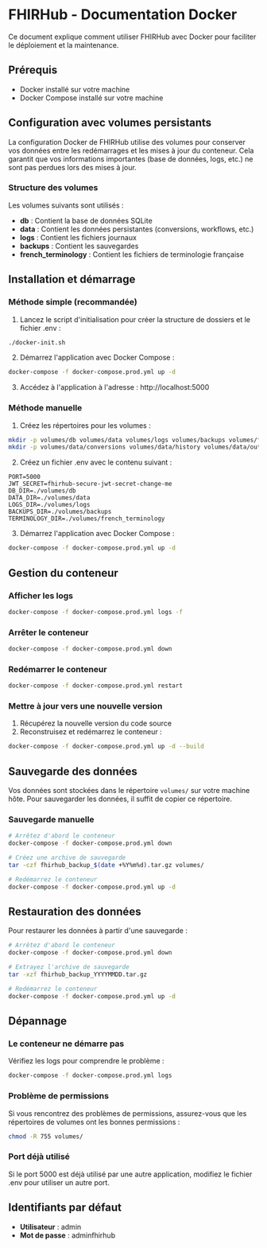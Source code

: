 # FHIRHub - Documentation Docker

Ce document explique comment utiliser FHIRHub avec Docker pour faciliter le déploiement et la maintenance.

## Prérequis

- Docker installé sur votre machine
- Docker Compose installé sur votre machine

## Configuration avec volumes persistants

La configuration Docker de FHIRHub utilise des volumes pour conserver vos données entre les redémarrages et les mises à jour du conteneur. Cela garantit que vos informations importantes (base de données, logs, etc.) ne sont pas perdues lors des mises à jour.

### Structure des volumes

Les volumes suivants sont utilisés :

- **db** : Contient la base de données SQLite
- **data** : Contient les données persistantes (conversions, workflows, etc.)
- **logs** : Contient les fichiers journaux
- **backups** : Contient les sauvegardes
- **french_terminology** : Contient les fichiers de terminologie française

## Installation et démarrage

### Méthode simple (recommandée)

1. Lancez le script d'initialisation pour créer la structure de dossiers et le fichier .env :

```bash
./docker-init.sh
```

2. Démarrez l'application avec Docker Compose :

```bash
docker-compose -f docker-compose.prod.yml up -d
```

3. Accédez à l'application à l'adresse : http://localhost:5000

### Méthode manuelle

1. Créez les répertoires pour les volumes :

```bash
mkdir -p volumes/db volumes/data volumes/logs volumes/backups volumes/french_terminology
mkdir -p volumes/data/conversions volumes/data/history volumes/data/outputs volumes/data/test
```

2. Créez un fichier .env avec le contenu suivant :

```
PORT=5000
JWT_SECRET=fhirhub-secure-jwt-secret-change-me
DB_DIR=./volumes/db
DATA_DIR=./volumes/data
LOGS_DIR=./volumes/logs
BACKUPS_DIR=./volumes/backups
TERMINOLOGY_DIR=./volumes/french_terminology
```

3. Démarrez l'application avec Docker Compose :

```bash
docker-compose -f docker-compose.prod.yml up -d
```

## Gestion du conteneur

### Afficher les logs

```bash
docker-compose -f docker-compose.prod.yml logs -f
```

### Arrêter le conteneur

```bash
docker-compose -f docker-compose.prod.yml down
```

### Redémarrer le conteneur

```bash
docker-compose -f docker-compose.prod.yml restart
```

### Mettre à jour vers une nouvelle version

1. Récupérez la nouvelle version du code source
2. Reconstruisez et redémarrez le conteneur :

```bash
docker-compose -f docker-compose.prod.yml up -d --build
```

## Sauvegarde des données

Vos données sont stockées dans le répertoire `volumes/` sur votre machine hôte. Pour sauvegarder les données, il suffit de copier ce répertoire.

### Sauvegarde manuelle

```bash
# Arrêtez d'abord le conteneur
docker-compose -f docker-compose.prod.yml down

# Créez une archive de sauvegarde
tar -czf fhirhub_backup_$(date +%Y%m%d).tar.gz volumes/

# Redémarrez le conteneur
docker-compose -f docker-compose.prod.yml up -d
```

## Restauration des données

Pour restaurer les données à partir d'une sauvegarde :

```bash
# Arrêtez d'abord le conteneur
docker-compose -f docker-compose.prod.yml down

# Extrayez l'archive de sauvegarde
tar -xzf fhirhub_backup_YYYYMMDD.tar.gz

# Redémarrez le conteneur
docker-compose -f docker-compose.prod.yml up -d
```

## Dépannage

### Le conteneur ne démarre pas

Vérifiez les logs pour comprendre le problème :

```bash
docker-compose -f docker-compose.prod.yml logs
```

### Problème de permissions

Si vous rencontrez des problèmes de permissions, assurez-vous que les répertoires de volumes ont les bonnes permissions :

```bash
chmod -R 755 volumes/
```

### Port déjà utilisé

Si le port 5000 est déjà utilisé par une autre application, modifiez le fichier .env pour utiliser un autre port.

## Identifiants par défaut

- **Utilisateur** : admin
- **Mot de passe** : adminfhirhub